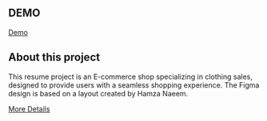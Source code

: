 ## DEMO
[Demo](https://nextjs-shopco.vercel.app/)

## About this project
This resume project is an E-commerce shop specializing in clothing sales, designed to provide users with a seamless shopping experience. The Figma design is based on a layout created by Hamza Naeem.

[More Details](https://nextjs-shopco.vercel.app/about)


